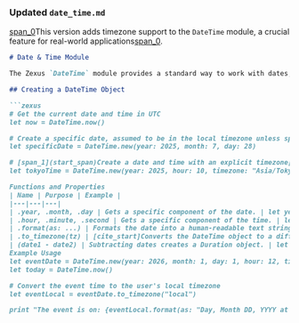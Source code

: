 ### Updated `date_time.md`

[span_0](start_span)This version adds timezone support to the `DateTime` module, a crucial feature for real-world applications[span_0](end_span).

```markdown
# Date & Time Module

The Zexus `DateTime` module provides a standard way to work with dates, times, and durations.

## Creating a DateTime Object

```zexus
# Get the current date and time in UTC
let now = DateTime.now()

# Create a specific date, assumed to be in the local timezone unless specified
let specificDate = DateTime.new(year: 2025, month: 7, day: 28)

# [span_1](start_span)Create a date and time with an explicit timezone[span_1](end_span)
let tokyoTime = DateTime.new(year: 2025, hour: 10, timezone: "Asia/Tokyo")

Functions and Properties
| Name | Purpose | Example |
|---|---|---|
| .year, .month, .day | Gets a specific component of the date. | let year = specificDate.year |
| .hour, .minute, .second | Gets a specific component of the time. | let hour = specificTime.hour |
| .format(as: ...) | Formats the date into a human-readable text string. | now.format(as: "YYYY-MM-DD") |
| .to_timezone(tz) | [cite_start]Converts the DateTime object to a different timezone. [cite: 36] | let localTime = tokyoTime.to_timezone("local") |
| (date1 - date2) | Subtracting dates creates a Duration object. | let timePassed = DateTime.now() - specificDate |
Example Usage
let eventDate = DateTime.new(year: 2026, month: 1, day: 1, hour: 12, timezone: "America/New_York")
let today = DateTime.now()

# Convert the event time to the user's local timezone
let eventLocal = eventDate.to_timezone("local")

print "The event is on: {eventLocal.format(as: "Day, Month DD, YYYY at h:mm a")}"